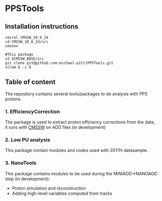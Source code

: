 # PPSTools

## Installation instructions

```
cmsrel CMSSW_10_6_24
cd CMSSW_10_6_24/src
cmsenv

#This package
cd $CMSSW_BASE/src
git clone git@github.com:michael-pitt/PPSTools.git
scram b -j 8
```

## Table of content

The repository contains several tools/packages to do analysis with PPS protons.

### 1. EfficiencyCorrection
The package is used to extract proton efficiency corrections from the data, it runs with [CMSSW](https://cms-sw.github.io/) on AOD files (in development)

### 2. Low PU analysis
This package contain modules and codes used with 2017H datasample.

### 3. NanoTools
This package contains modules to be used during the MINIAOD->NANOAOD step (in development):
   * Proton simulation and reconstruction
   * Adding high-level variables computed from tracks

